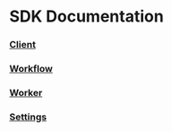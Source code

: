 # SDK Documentation

### [Client](api/client.md)

### [Workflow](api/workflow.md)

### [Worker](api/worker.md)

### [Settings](api/settings.md)



